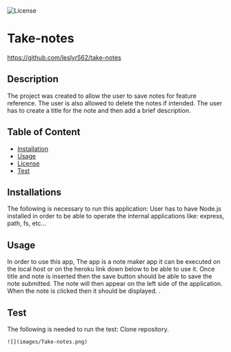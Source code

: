 ![License](https://img.shields.io/badge/License--informational)

# Take-notes
https://github.com/leslyr562/take-notes
    
## Description 
The project was created to allow the user to save notes for feature reference. The user is also allowed to delete the notes if intended. The user has to create a title for the note and then add a brief description. 

## Table of Content
- [Installation](#installation)
- [Usage](#usage)
- [License](#license)
- [Test](#test)

## Installations
The following is necessary to run this application: User has to have Node.js installed in order to be able to operate the internal applications like: express, path, fs, etc...

## Usage
In order to use this app, The app is a note maker app it can be executed on the local host or on the heroku link down below to be able to use it. Once title and note is inserted then the save button should be able to save the note submitted. The note will then appear on the left side of the application. When the note is clicked then it should be displayed. .


 
## Test
The following is needed to run the test: Clone repository.
    
    ![](images/Take-notes.png)